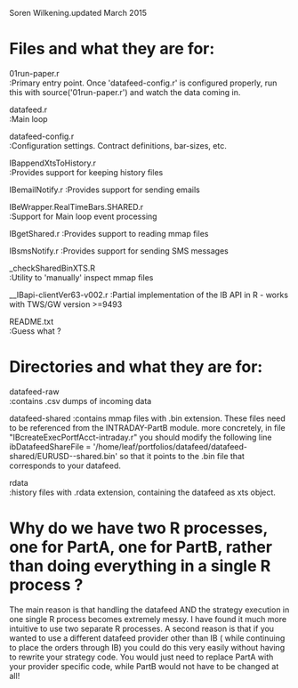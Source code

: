 
Soren Wilkening.updated March 2015


Files and what they are for:
============================


01run-paper.r	
   :Primary entry point. Once 'datafeed-config.r' is configured properly, 
   run this with source('01run-paper.r') and watch the data coming in.

datafeed.r	
   :Main loop

datafeed-config.r	
   :Configuration settings. Contract definitions, bar-sizes, etc.

IBappendXtsToHistory.r	
   :Provides support for keeping history files

IBemailNotify.r
   :Provides support for sending emails

IBeWrapper.RealTimeBars.SHARED.r	
   :Support for Main loop event processing	

IBgetShared.r
   :Provides support to reading mmap files

IBsmsNotify.r
   :Provides support for sending SMS messages

_checkSharedBinXTS.R	
   :Utility to 'manually' inspect mmap files

__IBapi-clientVer63-v002.r
   :Partial implementation of the IB API in R - works with TWS/GW version >=9493

README.txt		
   :Guess what ?



Directories and what they are for:
==================================

datafeed-raw	
   :contains .csv dumps of incoming data

datafeed-shared	
   :contains mmap files with .bin extension.  These files need to be referenced from the INTRADAY-PartB module. 
   more concretely, in file "IBcreateExecPortfAcct-intraday.r"  you should modify the following line
         ibDatafeedShareFile =  '/home/leaf/portfolios/datafeed/datafeed-shared/EURUSD--shared.bin'
   so that it points to the .bin file that corresponds to your datafeed.

rdata		
   :history files with .rdata extension, containing the datafeed as xts object.



Why do we have two R processes, one for PartA, 
one for PartB, rather than doing everything
in a single R process ?
=========================================================
The main reason is that handling the datafeed AND the strategy execution in one single R process becomes extremely messy. I have found it
much more intuitive to use two separate R processes. A second reason is that if you wanted to use a different datafeed provider other than IB (
while continuing to place the orders through IB) you could do this very easily without having to rewrite your strategy code. You would just 
need to replace PartA with your provider specific code, while PartB would not have to be changed at all!



   
